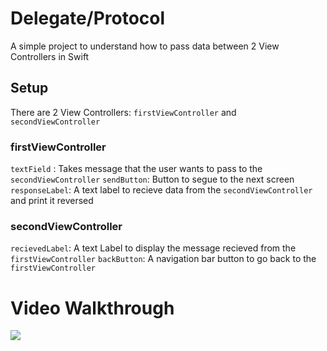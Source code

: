 # Delegate/Protocol

A simple project to understand how to pass data between 2 View Controllers in Swift

## Setup
There are 2 View Controllers: `firstViewController` and  `secondViewController`
### firstViewController

`textField` : Takes message that the user wants to pass to the `secondViewController`
`sendButton`: Button to segue to the next screen
`responseLabel`: A text label to recieve data from the `secondViewController` and print it reversed

### secondViewController

`recievedLabel`: A text Label to display the message recieved from the `firstViewController`
`backButton`: A navigation bar button to go back to the `firstViewController`

# Video Walkthrough
<img src='https://media.giphy.com/media/VK5TofYCkY40vobva1/giphy.gif' width='' />

